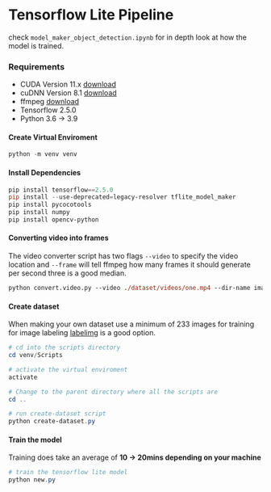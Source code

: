 # Tensorflow Lite Pipeline

check `model_maker_object_detection.ipynb` for in depth look at how the model is trained.

### Requirements

- CUDA Version 11.x [download](https://developer.nvidia.com/rdp/cudnn-download)
- cuDNN Version 8.1 [download](https://developer.nvidia.com/rdp/cudnn-archive)
- ffmpeg [download](https://community.chocolatey.org/packages/ffmpeg)
- Tensorflow 2.5.0
- Python 3.6 -> 3.9

#### Create Virtual Enviroment

```powershell
python -m venv venv
```

#### Install Dependencies

```powershell
pip install tensorflow==2.5.0
pip install --use-deprecated=legacy-resolver tflite_model_maker
pip install pycocotools
pip install numpy
pip install opencv-python
```

#### Converting video into frames

The video converter script has two flags `--video` to specify the video location
and `--frame` will tell ffmpeg how many frames it should generate per second three is a good median.

```ps
python convert.video.py --video ./dataset/videos/one.mp4 --dir-name images-2
```

#### Create dataset

When making your own dataset use a minimum of 233 images for training
for image labeling [labelimg](https://github.com/tzutalin/labelImg) is a good option.

```powershell
# cd into the scripts directory
cd venv/Scripts

# activate the virtual enviroment
activate

# Change to the parent directory where all the scripts are
cd ..

# run create-dataset script
python create-dataset.py
```

#### Train the model

Training does take an average of **10 -> 20mins depending on your machine**

```powershell
# train the tensorflow lite model
python new.py
```
